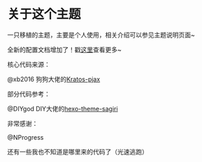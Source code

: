 # 关于这个主题

一只移植的主题，主要是个人使用，相关介绍可以参见主题说明页面~

全新的配置文档增加了！戳[这里](https://candinya.com/posts/Kratos-Rebirth-Manual/)查看更多~

核心代码来源：

@xb2016 狗狗大佬的[Kratos-pjax](https://github.com/xb2016/kratos-pjax)

部分代码参考：

@DIYgod DIY大佬的[hexo-theme-sagiri](https://github.com/DIYgod/hexo-theme-sagiri)

非常感谢：

@NProgress

还有一些我也不知道是哪里来的代码了（光速逃跑）
